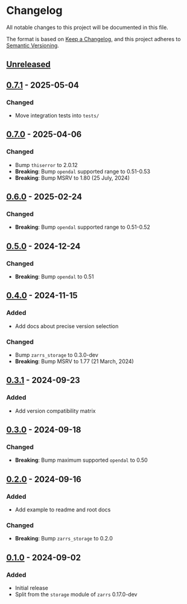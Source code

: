 # Changelog

All notable changes to this project will be documented in this file.

The format is based on [Keep a Changelog](https://keepachangelog.com/en/1.0.0/),
and this project adheres to [Semantic Versioning](https://semver.org/spec/v2.0.0.html).

## [Unreleased]

## [0.7.1] - 2025-05-04

### Changed
- Move integration tests into `tests/`

## [0.7.0] - 2025-04-06

### Changed
- Bump `thiserror` to 2.0.12
 - **Breaking**: Bump `opendal` supported range to 0.51-0.53
 - **Breaking**: Bump MSRV to 1.80 (25 July, 2024)

## [0.6.0] - 2025-02-24

### Changed
 - **Breaking**: Bump `opendal` supported range to 0.51-0.52

## [0.5.0] - 2024-12-24

### Changed
 - **Breaking**: Bump `opendal` to 0.51

## [0.4.0] - 2024-11-15

### Added
 - Add docs about precise version selection

### Changed
 - Bump `zarrs_storage` to 0.3.0-dev
 - **Breaking**: Bump MSRV to 1.77 (21 March, 2024)

## [0.3.1] - 2024-09-23

### Added
 - Add version compatibility matrix

## [0.3.0] - 2024-09-18

### Changed
 - **Breaking**: Bump maximum supported `opendal` to 0.50

## [0.2.0] - 2024-09-16

### Added
 - Add example to readme and root docs

### Changed
 - **Breaking**: Bump `zarrs_storage` to 0.2.0

## [0.1.0] - 2024-09-02

### Added
 - Initial release
 - Split from the `storage` module of `zarrs` 0.17.0-dev

[unreleased]: https://github.com/LDeakin/zarrs/compare/zarrs_opendal-v0.7.1...HEAD
[0.7.1]: https://github.com/LDeakin/zarrs/releases/tag/zarrs_opendal-v0.7.1
[0.7.0]: https://github.com/LDeakin/zarrs/releases/tag/zarrs_opendal-v0.7.0
[0.6.0]: https://github.com/LDeakin/zarrs/releases/tag/zarrs_opendal-v0.6.0
[0.5.0]: https://github.com/LDeakin/zarrs/releases/tag/zarrs_opendal-v0.5.0
[0.4.0]: https://github.com/LDeakin/zarrs/releases/tag/zarrs_opendal-v0.4.0
[0.3.1]: https://github.com/LDeakin/zarrs/releases/tag/zarrs_opendal-v0.3.1
[0.3.0]: https://github.com/LDeakin/zarrs/releases/tag/zarrs_opendal-v0.3.0
[0.2.0]: https://github.com/LDeakin/zarrs/releases/tag/zarrs_opendal-v0.2.0
[0.1.0]: https://github.com/LDeakin/zarrs/releases/tag/zarrs_opendal-v0.1.0
